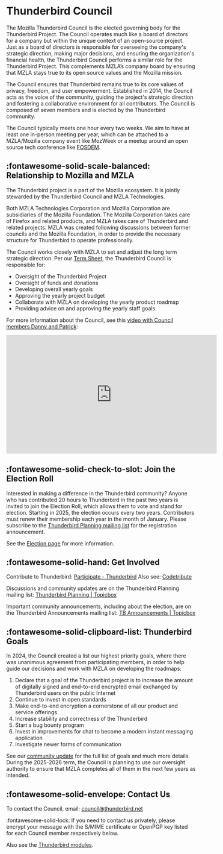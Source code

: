 # Thunderbird Council

The Mozilla Thunderbird Council is the elected governing body for the Thunderbird Project. The Council operates much like a board of directors for a company but within the unique context of an open-source project. Just as a board of directors is responsible for overseeing the company's strategic direction, making major decisions, and ensuring the organization's financial health, the Thunderbird Council performs a similar role for the Thunderbird Project. This complements MZLA’s company board by ensuring that MZLA stays true to its open source values and the Mozilla mission.

The Council ensures that Thunderbird remains true to its core values of privacy, freedom, and user empowerment. Established in 2014, the Council acts as the voice of the community, guiding the project's strategic direction and fostering a collaborative environment for all contributors. The Council is composed of seven members and is elected by the Thunderbird community.

The Council typically meets one hour every two weeks. We aim to have at least one in-person meeting per year, which can be attached to a MZLA/Mozilla company event like MozWeek or a meetup around an open source tech conference like [FOSDEM](https://en.wikipedia.org/wiki/FOSDEM).

## :fontawesome-solid-scale-balanced: Relationship to Mozilla and MZLA
The Thunderbird project is a part of the Mozilla ecosystem. It is jointly stewarded by the Thunderbird Council and MZLA Technologies.

Both MZLA Technologies Corporation and Mozilla Corporation are subsidiaries of the Mozilla Foundation. The Mozilla Corporation takes care of Firefox and related products, and MZLA takes care of Thunderbird and related projects. MZLA was created following discussions between former councils and the Mozilla Foundation, in order to provide the necessary structure for Thunderbird to operate professionally.

The Council works closely with MZLA to set and adjust the long term strategic direction. Per our [Term Sheet](https://github.com/thunderbird/council-docs/blob/main/TERM_SHEET.md), the Thunderbird Council is responsible for:

* Oversight of the Thunderbird Project
* Oversight of funds and donations
* Developing overall yearly goals
* Approving the yearly project budget
* Collaborate with MZLA on developing the yearly product roadmap
* Providing advice on and approving the yearly staff goals

For more information about the Council, see this [video with Council members Danny and Patrick](https://blog.thunderbird.net/2024/09/video-learn-about-the-thunderbird-council/):
<iframe width="560" height="315" src="https://www.youtube.com/embed/BrovU3MsZzQ?si=5_qEuMdCEMFVX_MW" title="YouTube video player" frameborder="0" referrerpolicy="strict-origin-when-cross-origin" allowfullscreen></iframe>

## :fontawesome-solid-check-to-slot: Join the Election Roll
Interested in making a difference in the Thunderbird community? Anyone who has contributed 20 hours to Thunderbird in the past two years is invited to join the Election Roll, which allows them to vote and stand for election. Starting in 2025, the election occurs every two years. Contributors must renew their membership each year in the month of January. Please subscribe to the [Thunderbird Planning mailing list](https://thunderbird.topicbox.com/groups/planning) for the registration announcement.

See the [Election page](election.md) for more information.

## :fontawesome-solid-hand: Get Involved
Contribute to Thunderbird: [Participate - Thunderbird](https://www.thunderbird.net/participate/) Also see: [Codetribute](https://codetribute.mozilla.org/projects/thunderbird)

Discussions and community updates are on the Thunderbird Planning mailing list: [Thunderbird Planning | Topicbox](https://thunderbird.topicbox.com/groups/planning)

Important community announcements, including about the election, are on the Thunderbird Announcements mailing list: [TB Announcements | Topicbox](https://thunderbird.topicbox.com/groups/announcements)

## :fontawesome-solid-clipboard-list: Thunderbird Goals
In 2024, the Council created a list our highest priority goals, where there was unanimous agreement from participating members, in order to help guide our decisions and work with MZLA on developing the roadmaps:

1. Declare that a goal of the Thunderbird project is to increase the amount of digitally signed and end-to-end encrypted email exchanged by Thunderbird users on the public Internet
2. Continue to invest in open standards
3. Make end-to-end encryption a cornerstone of all our product and service offerings
4. Increase stability and correctness of the Thunderbird
5. Start a bug bounty program
6. Invest in improvements for chat to become a modern instant messaging application
7. Investigate newer forms of communication

See our [community update](https://thunderbird.topicbox.com/groups/planning/Td85d2de142aee525/thunderbird-council-community-update-2024-h2) for the full list of goals and much more details. During the 2025-2026 term, the Council is planning to use our oversight authority to ensure that MZLA completes all of them in the next few years as intended.

## :fontawesome-solid-envelope: Contact Us
To contact the Council, email: <council@thunderbird.net>

:fontawesome-solid-lock: If you need to contact us privately, please encrypt your message with the <span class="fa-solid fa-certificate"></span> S/MIME certificate or <span class="fa-solid fa-key"></span> OpenPGP key listed for each Council member respectively below.

Also see the [Thunderbird modules](https://source-docs.thunderbird.net/en/latest/mots/).
